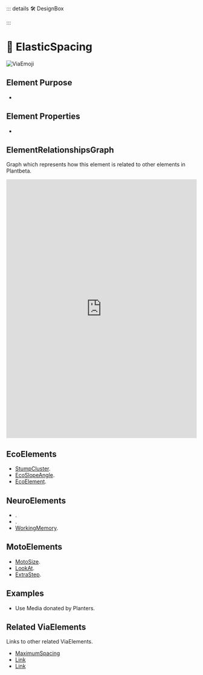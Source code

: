 ::: details 🛠 <dev>DesignBox</dev> 



:::

# 🔻 <via>ElasticSpacing</via>

![ViaEmoji](/Via/Via_Emoji.png)

## Element Purpose

- 

## Element Properties

- 

## ElementRelationshipsGraph

Graph which represents how this element is related to other elements in Plantbeta.
<iframe 
    width="100%" 
    height="684" 
    frameborder="0"
    src="https://observablehq.com/embed/@d3/force-directed-graph/2?cells=chart"
></iframe>

## EcoElements
- [StumpCluster]().
- [EcoSlopeAngle]().
- [EcoElement]().
## NeuroElements
- []().
- []().
- [WorkingMemory]().

## MotoElements
- [MotoSize]().
- [LookAt]().
- [ExtraStep]().

## Examples

- Use Media donated by Planters. 

## Related ViaElements

Links to other related ViaElements. 

- [MaximumSpacing]()
- [Link]()
- [Link]()